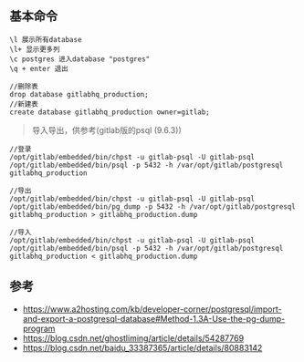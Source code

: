 
## 基本命令
```
\l 展示所有database
\l+ 显示更多列
\c postgres 进入database "postgres"
\q + enter 退出 
```

```
//删除表
drop database gitlabhq_production;
//新建表
create database gitlabhq_production owner=gitlab;
```

> 导入导出，供参考(gitlab版的psql (9.6.3))
```
//登录
/opt/gitlab/embedded/bin/chpst -u gitlab-psql -U gitlab-psql /opt/gitlab/embedded/bin/psql -p 5432 -h /var/opt/gitlab/postgresql gitlabhq_production

//导出
/opt/gitlab/embedded/bin/chpst -u gitlab-psql -U gitlab-psql /opt/gitlab/embedded/bin/pg_dump -p 5432 -h /var/opt/gitlab/postgresql gitlabhq_production > gitlabhq_production.dump

//导入
/opt/gitlab/embedded/bin/chpst -u gitlab-psql -U gitlab-psql /opt/gitlab/embedded/bin/psql -p 5432 -h /var/opt/gitlab/postgresql gitlabhq_production < gitlabhq_production.dump
```

## 参考
- https://www.a2hosting.com/kb/developer-corner/postgresql/import-and-export-a-postgresql-database#Method-1.3A-Use-the-pg-dump-program
- https://blog.csdn.net/ghostliming/article/details/54287769
- https://blog.csdn.net/baidu_33387365/article/details/80883142
